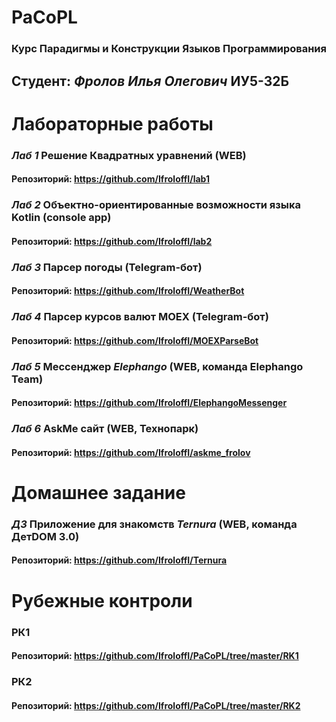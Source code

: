 # PaCoPL
### Курс Парадигмы и Конструкции Языков Программирования
## Студент: _*Фролов Илья Олегович*_  ИУ5-32Б
# Лабораторные работы 
### *Лаб 1* Решение Квадратных уравнений (WEB)
#### Репозиторий: https://github.com/IfroloffI/lab1
### *Лаб 2* Объектно-ориентированные возможности языка Kotlin (console app)
#### Репозиторий: https://github.com/IfroloffI/lab2
### *Лаб 3* Парсер погоды (Telegram-бот)
#### Репозиторий: https://github.com/IfroloffI/WeatherBot
### *Лаб 4* Парсер курсов валют MOEX (Telegram-бот)
#### Репозиторий: https://github.com/IfroloffI/MOEXParseBot
### *Лаб 5* Мессенджер _Elephango_ (WEB, команда Elephango Team)
#### Репозиторий: https://github.com/IfroloffI/ElephangoMessenger
### *Лаб 6* AskMe сайт (WEB, Технопарк)
#### Репозиторий: https://github.com/IfroloffI/askme_frolov
# Домашнее задание
### *ДЗ* Приложение для знакомств _Ternura_ (WEB, команда ДетDOM 3.0)
#### Репозиторий: https://github.com/IfroloffI/Ternura
# Рубежные контроли
### РК1
#### Репозиторий: https://github.com/IfroloffI/PaCoPL/tree/master/RK1
### РК2
#### Репозиторий: https://github.com/IfroloffI/PaCoPL/tree/master/RK2